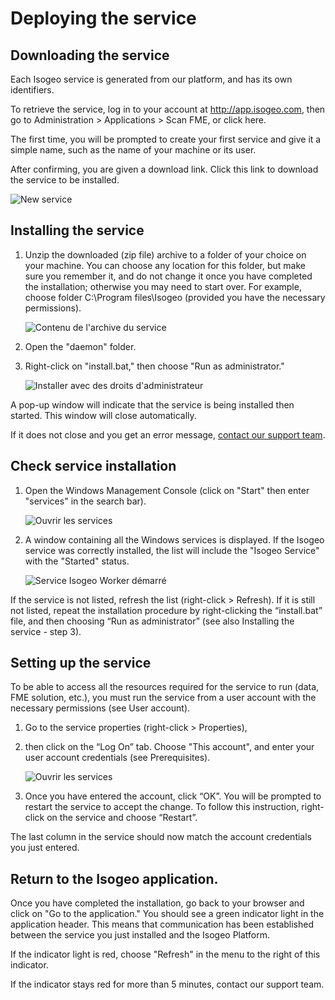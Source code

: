 # Deploying the service

## Downloading the service

Each Isogeo service is generated from our platform, and has its own identifiers.

To retrieve the service, log in to your account at http://app.isogeo.com, then go to Administration > Applications > Scan FME, or click here.

The first time, you will be prompted to create your first service and give it a simple name, such as the name of your machine or its user.

After confirming, you are given a download link. Click this link to download the service to be installed.

![New service](/images/scanFME_install_new_service_download.png "Nommer le nouveau service et cliquer sur télécharger")

## Installing the service

1.	Unzip the downloaded (zip file) archive to a folder of your choice on your machine. You can choose any location for this folder, but make sure you remember it, and do not change it once you have completed the installation; otherwise you may need to start over. For example, choose folder C:\Program files\Isogeo (provided you have the necessary permissions).

    ![Contenu de l'archive du service](/images/scanFME_install_content.png "Décompresser l'archive zip du service dans le dossier Isogeo")

2.	Open the "daemon" folder.

3.	Right-click on "install.bat," then choose "Run as administrator."

    ![Installer avec des droits d'administrateur](/images/scanFME_install_RunAsAdmin.png "Installer le service avec les droits d'administration")

A pop-up window will indicate that the service is being installed then started. This window will close automatically.

If it does not close and you get an error message, [contact our support team](/en/support/README.html).


## Check service installation

1. Open the Windows Management Console (click on "Start" then enter "services" in the search bar).

    ![Ouvrir les services](/images/scanFME_install_servicesWindows.png "Accéder au gestionnaire de services de Windows")

2. A window containing all the Windows services is displayed. If the Isogeo service was correctly installed, the list will include the "Isogeo Service" with the "Started" status.

    ![Service Isogeo Worker démarré](/images/scanFME_install_ServiceRunning.png "Le service Isogeo Worker est bien démarré")

If the service is not listed, refresh the list (right-click > Refresh). If it is still not listed, repeat the installation procedure by right-clicking the “install.bat” file, and then choosing “Run as administrator” (see also Installing the service - step 3).

## Setting up the service

To be able to access all the resources required for the service to run (data, FME solution, etc.), you must run the service from a user account with the necessary permissions (see User account).


1. Go to the service properties (right-click > Properties),
2. then click on the “Log On” tab. Choose "This account", and enter your user account credentials (see Prerequisites).

    ![Ouvrir les services](/images/scanFME_install_service_RunAs.png "Accéder au gestionnaire de services de Windows")

3. Once you have entered the account, click “OK”. You will be prompted to restart the service to accept the change. To follow this instruction, right-click on the service and choose “Restart”.


The last column in the service should now match the account credentials you just entered.

## Return to the Isogeo application.

Once you have completed the installation, go back to your browser and click on "Go to the application." You should see a green indicator light in the application header. This means that communication has been established between the service you just installed and the Isogeo Platform.

If the indicator light is red, choose "Refresh" in the menu to the right of this indicator.

If the indicator stays red for more than 5 minutes, contact our support team.
